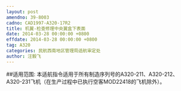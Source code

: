 ```yaml
---
layout: post
amendno: 39-8003
cadno: CAD1997-A320-17R2
title: 机翼-检查修理中央翼盒下表面
date: 2014-03-28 00:00:00 +0800
effdate: 2014-03-28 00:00:00 +0800
tag: A320
categories: 民航西南地区管理局适航审定处
author: 汪毅飞
---
```


##适用范围:
本适航指令适用于所有制造序列号的A320-211、A320-212、 A320-231飞机（在生产过程中已执行空客MOD22418的飞机除外）。

